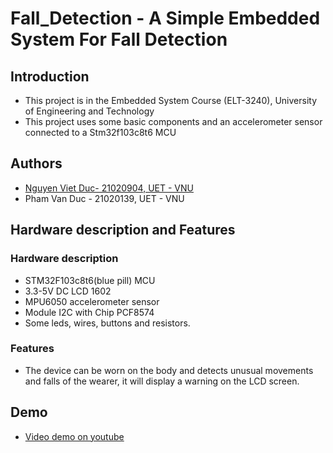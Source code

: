 # Fall_Detection - A Simple Embedded System For Fall Detection


## Introduction
- This project is in the Embedded System Course (ELT-3240), University of Engineering and Technology
- This project uses some basic components and an accelerometer sensor connected to a Stm32f103c8t6 MCU

## Authors
- [Nguyen Viet Duc- 21020904, UET - VNU](https://github.com/vieedu3vif)
- Pham Van Duc - 21020139, UET - VNU

## Hardware description and Features
 ### Hardware description
- STM32F103c8t6(blue pill) MCU
- 3.3-5V DC LCD 1602
- MPU6050 accelerometer sensor
- Module I2C with Chip PCF8574
- Some leds, wires, buttons and resistors.

### Features
- The device can be worn on the body and detects unusual movements and falls of the wearer, it will display a warning on the LCD screen.

## Demo
- [Video demo on youtube]()